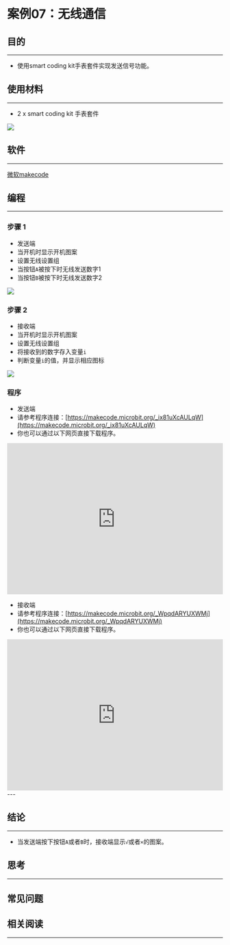 # 案例07：无线通信

## 目的
---
- 使用smart coding kit手表套件实现发送信号功能。

## 使用材料
---

- 2 x smart coding kit 手表套件

![](./images/smart_coding_kit_case_07_01.png)


## 软件
---
[微软makecode](https://makecode.microbit.org/#)

## 编程
---
### 步骤 1
- 发送端
- 当开机时显示开机图案
- 设置无线设置组
- 当按钮`A`被按下时无线发送数字1
- 当按钮`B`被按下时无线发送数字2

![](./images/smart_coding_kit_case_07_02.png)

### 步骤 2
- 接收端
- 当开机时显示开机图案
- 设置无线设置组
- 将接收到的数字存入变量`i`
- 判断变量`i`的值，并显示相应图标

![](./images/smart_coding_kit_case_07_03.png)




### 程序
- 发送端
- 请参考程序连接：[https://makecode.microbit.org/_ix81uXcAULqW](https://makecode.microbit.org/_ix81uXcAULqW)
- 你也可以通过以下网页直接下载程序。

<div style="position:relative;height:0;padding-bottom:70%;overflow:hidden;"><iframe style="position:absolute;top:0;left:0;width:100%;height:100%;" src="https://makecode.microbit.org/#pub:_ix81uXcAULqW" frameborder="0" sandbox="allow-popups allow-forms allow-scripts allow-same-origin"></iframe></div>  

- 接收端
- 请参考程序连接：[https://makecode.microbit.org/_WpqdARYUXWMj](https://makecode.microbit.org/_WpqdARYUXWMj)
- 你也可以通过以下网页直接下载程序。

<div style="position:relative;height:0;padding-bottom:70%;overflow:hidden;"><iframe style="position:absolute;top:0;left:0;width:100%;height:100%;" src="https://makecode.microbit.org/#pub:_WpqdARYUXWMj" frameborder="0" sandbox="allow-popups allow-forms allow-scripts allow-same-origin"></iframe></div>  
---


## 结论
---

- 当发送端按下按钮`A`或者`B`时，接收端显示`√`或者`×`的图案。





## 思考
---


## 常见问题


## 相关阅读  
---

